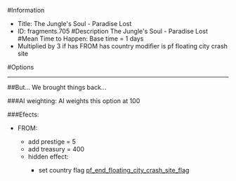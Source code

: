 #Information
 - Title: The Jungle's Soul - Paradise Lost
 - ID: fragments.705
#Description
The Jungle's Soul - Paradise Lost
#Mean Time to Happen:
Base time = 1 days
 - Multiplied by 3 if has FROM has country modifier is pf floating city crash site

#Options

___
##But... We brought things back...

###AI weighting:
AI weights this option at 100


###Efects:<ul><li>FROM:</li><ul><li>add prestige = 5</li><li>add treasury = 400</li><li>hidden effect:</li><ul><li>set country flag [pf_end_floating_city_crash_site_flag](../flags/pf_end_floating_city_crash_site_flag.md)</li></ul></ul></ul>
